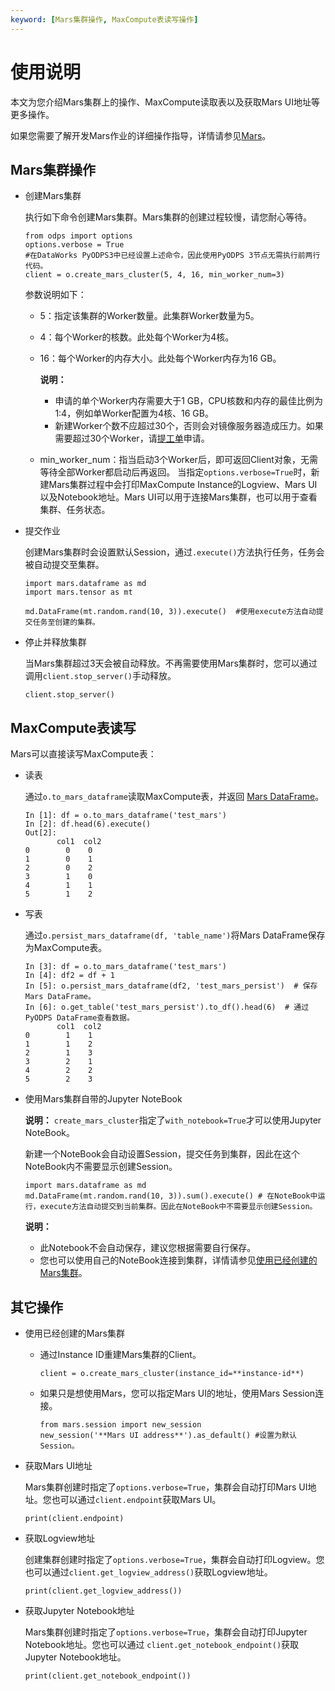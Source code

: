 ```yaml
---
keyword: [Mars集群操作, MaxCompute表读写操作]
---
```


# 使用说明

本文为您介绍Mars集群上的操作、MaxCompute读取表以及获取Mars UI地址等更多操作。

如果您需要了解开发Mars作业的详细操作指导，详情请参见[Mars](https://pyodps.readthedocs.io/zh_CN/latest/mars.html)。

## Mars集群操作

-   创建Mars集群

    执行如下命令创建Mars集群。Mars集群的创建过程较慢，请您耐心等待。

    ```
    from odps import options
    options.verbose = True  
    #在DataWorks PyODPS3中已经设置上述命令，因此使用PyODPS 3节点无需执行前两行代码。
    client = o.create_mars_cluster(5, 4, 16, min_worker_num=3)
    ```

    参数说明如下：

    -   5：指定该集群的Worker数量。此集群Worker数量为5。
    -   4：每个Worker的核数。此处每个Worker为4核。
    -   16：每个Worker的内存大小。此处每个Worker内存为16 GB。

        **说明：**

        -   申请的单个Worker内存需要大于1 GB，CPU核数和内存的最佳比例为1:4，例如单Worker配置为4核、16 GB。
        -   新建Worker个数不应超过30个，否则会对镜像服务器造成压力。如果需要超过30个Worker，请[提工单](https://selfservice.console.aliyun.com/ticket/createIndex)申请。
    -   min\_worker\_num：指当启动3个Worker后，即可返回Client对象，无需等待全部Worker都启动后再返回。
    当指定`options.verbose=True`时，新建Mars集群过程中会打印MaxCompute Instance的Logview、Mars UI以及Notebook地址。Mars UI可以用于连接Mars集群，也可以用于查看集群、任务状态。

-   提交作业

    创建Mars集群时会设置默认Session，通过`.execute()`方法执行任务，任务会被自动提交至集群。

    ```
    import mars.dataframe as md
    import mars.tensor as mt
    
    md.DataFrame(mt.random.rand(10, 3)).execute()  #使用execute方法自动提交任务至创建的集群。
    ```

-   停止并释放集群

    当Mars集群超过3天会被自动释放。不再需要使用Mars集群时，您可以通过调用`client.stop_server()`手动释放。

    ```
    client.stop_server()
    ```


## MaxCompute表读写

Mars可以直接读写MaxCompute表：

-   读表

    通过`o.to_mars_dataframe`读取MaxCompute表，并返回 [Mars DataFrame](https://yq.aliyun.com/go/articleRenderRedirect?url=https%3A%2F%2Fdocs.pymars.org%2Fzh_CN%2Flatest%2Fdataframe%2Findex.html)。

    ```
    In [1]: df = o.to_mars_dataframe('test_mars')
    In [2]: df.head(6).execute()
    Out[2]:
           col1  col2
    0        0    0
    1        0    1
    2        0    2
    3        1    0
    4        1    1
    5        1    2
    ```

-   写表

    通过`o.persist_mars_dataframe(df, 'table_name')`将Mars DataFrame保存为MaxCompute表。

    ```
    In [3]: df = o.to_mars_dataframe('test_mars')
    In [4]: df2 = df + 1
    In [5]: o.persist_mars_dataframe(df2, 'test_mars_persist')  # 保存Mars DataFrame。
    In [6]: o.get_table('test_mars_persist').to_df().head(6)  # 通过PyODPS DataFrame查看数据。
           col1  col2
    0        1    1
    1        1    2
    2        1    3
    3        2    1
    4        2    2
    5        2    3
    ```

-   使用Mars集群自带的Jupyter NoteBook

    **说明：** `create_mars_cluster`指定了`with_notebook=True`才可以使用Jupyter NoteBook。

    新建一个NoteBook会自动设置Session，提交任务到集群，因此在这个NoteBook内不需要显示创建Session。

    ```
    import mars.dataframe as md
    md.DataFrame(mt.random.rand(10, 3)).sum().execute() # 在NoteBook中运行，execute方法自动提交到当前集群。因此在NoteBook中不需要显示创建Session。
    ```

    **说明：**

    -   此Notebook不会自动保存，建议您根据需要自行保存。
    -   您也可以使用自己的NoteBook连接到集群，详情请参见[使用已经创建的Mars集群](#section_mxb_4df_rm2)。

## 其它操作

-   使用已经创建的Mars集群
    -   通过Instance ID重建Mars集群的Client。

        ```
        client = o.create_mars_cluster(instance_id=**instance-id**)
        ```

    -   如果只是想使用Mars，您可以指定Mars UI的地址，使用Mars Session连接。

        ```
        from mars.session import new_session
        new_session('**Mars UI address**').as_default() #设置为默认Session。
        ```

-   获取Mars UI地址

    Mars集群创建时指定了`options.verbose=True`，集群会自动打印Mars UI地址。您也可以通过`client.endpoint`获取Mars UI。

    ```
    print(client.endpoint)
    ```

-   获取Logview地址

    创建集群创建时指定了`options.verbose=True`，集群会自动打印Logview。您也可以通过`client.get_logview_address()`获取Logview地址。

    ```
    print(client.get_logview_address())
    ```

-   获取Jupyter Notebook地址

    Mars集群创建时指定了`options.verbose=True`，集群会自动打印Jupyter Notebook地址。您也可以通过 `client.get_notebook_endpoint()`获取Jupyter Notebook地址。

    ```
    print(client.get_notebook_endpoint())
    ```


